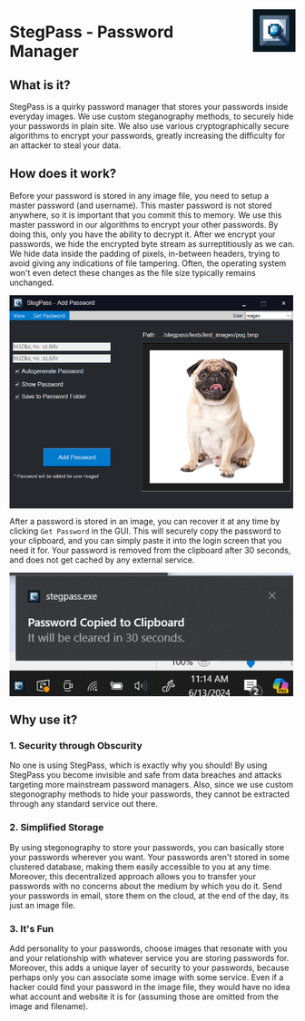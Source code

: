 <div style="display: flex; align-items: center;">
    <h1 style="margin-right: 20px; margin-bottom: 0;">StegPass - Password Manager</h1>
    <img src="docs/logo.png" alt="Logo" width="75" style="margin-bottom: 0;">
</div>

## What is it?

StegPass is a quirky password manager that stores your passwords inside everyday images. We use custom
steganography methods, to securely hide your passwords in plain site. We also use various cryptographically
secure algorithms to encrypt your passwords, greatly increasing the difficulty for an attacker to steal your
data.

## How does it work?

Before your password is stored in any image file, you need to setup a master password (and username). This master
password is not stored anywhere, so it is important that you commit this to memory. We use this master password
in our algorithms to encrypt your other passwords. By doing this, only you have the ability to decrypt it. 
After we encrypt your passwords, we hide the encrypted byte stream as surreptitiously as we can. We hide
data inside the padding of pixels, in-between headers, trying to avoid giving any indications of file tampering. Often,
the operating system won't even detect these changes as the file size typically remains unchanged.

<div style="display: flex; align-items: center;">
    <img src="docs/example_usage1.png" alt="Example Usage 1" width="500" style="margin-bottom: 0;">
</div>

After a password is stored in an image, you can recover it at any time by clicking `Get Password` in the GUI. This will securely 
copy the password to your clipboard, and you can simply paste it into the login screen that you need it for. Your password is 
removed from the clipboard after 30 seconds, and does not get cached by any external service.

<div style="display: flex; align-items: center;">
    <img src="docs/example_usage2.png" alt="Example Usage 2" width="500" style="margin-bottom: 0;">
</div>

## Why use it?

### 1. Security through Obscurity

No one is using StegPass, which is exactly why you should! By using StegPass you become invisible and safe
from data breaches and attacks targeting more mainstream password managers. Also, since we use custom stegonography
methods to hide your passwords, they cannot be extracted through any standard service out there.

### 2. Simplified Storage

By using stegonography to store your passwords, you can basically store your passwords wherever you want. Your
passwords aren't stored in some clustered database, making them easily accessible to you at any time. Moreover,
this decentralized approach allows you to transfer your passwords with no concerns about the medium by which 
you do it. Send your passwords in email, store them on the cloud, at the end of the day, its just an image file.

### 3. It's Fun

Add personality to your passwords, choose images that resonate with you and your relationship with whatever service
you are storing passwords for. Moreover, this adds a unique layer of security to your passwords, because perhaps 
only you can associate some image with some service. Even if a hacker could find your password in the image file, 
they would have no idea what account and website it is for (assuming those are omitted from the image and filename).